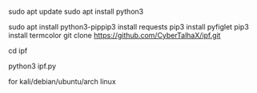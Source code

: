 sudo apt update
sudo apt install python3

sudo apt install python3-pippip3
install requests
pip3 install pyfiglet
pip3 install termcolor
git clone https://github.com/CyberTalhaX/ipf.git

cd ipf

python3 ipf.py

for kali/debian/ubuntu/arch linux
